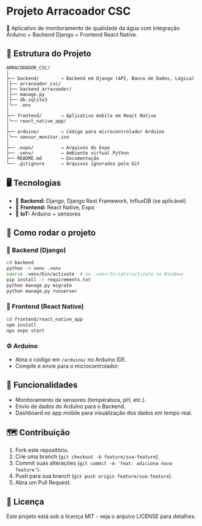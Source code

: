 # Projeto Arracoador CSC

🚀 Aplicativo de monitoramento de qualidade da água com integração Arduino + Backend Django + Frontend React Native.

## 📂 Estrutura do Projeto

```
ARRACODADOR_CSC/
│
├── backend/        → Backend em Django (API, Banco de Dados, Lógica)
│├── arracoador_csc/
│├── backend_arracoador/
│├── manage.py
│├── db.sqlite3
│└── .env
│
├── frontend/       → Aplicativo mobile em React Native
│└── react_native_app/
│
├── arduino/        → Código para microcontrolador Arduino
│└── sensor_monitor.ino
│
├── .expo/          → Arquivos do Expo
├── .venv/          → Ambiente virtual Python
├── README.md       → Documentação
└── .gitignore      → Arquivos ignorados pelo Git
```

## 🖥️ Tecnologias

- 🔌 **Backend:** Django, Django Rest Framework, InfluxDB (se aplicável)
- 📱 **Frontend:** React Native, Expo
- 🤖 **IoT:** Arduino + sensores

## 🔧 Como rodar o projeto

### 🐍 Backend (Django)

```bash
cd backend
python -m venv .venv
source .venv/bin/activate  # ou .venv\Scripts\activate no Windows
pip install -r requirements.txt
python manage.py migrate
python manage.py runserver
```

### 📱 Frontend (React Native)

```bash
cd frontend/react_native_app
npm install
npx expo start
```

### ⚙️ Arduino

- Abra o código em `/arduino/` no Arduino IDE.
- Compile e envie para o microcontrolador.

## 🚀 Funcionalidades

- Monitoramento de sensores (temperatura, pH, etc.).
- Envio de dados do Arduino para o Backend.
- Dashboard no app mobile para visualização dos dados em tempo real.

## 🗺️ Contribuição

1. Fork este repositório.
2. Crie uma branch (`git checkout -b feature/sua-feature`).
3. Commit suas alterações (`git commit -m 'feat: adiciona nova feature'`).
4. Push para sua branch (`git push origin feature/sua-feature`).
5. Abra um Pull Request.

## 📄 Licença

Este projeto está sob a licença MIT - veja o arquivo LICENSE para detalhes.
